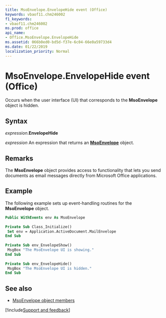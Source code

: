 ```yaml
---
title: MsoEnvelope.EnvelopeHide event (Office)
keywords: vbaof11.chm246002
f1_keywords:
- vbaof11.chm246002
ms.prod: office
api_name:
- Office.MsoEnvelope.EnvelopeHide
ms.assetid: 066b0ed0-bd5d-f37e-6c04-66e0a59733d4
ms.date: 01/22/2019
localization_priority: Normal
---
```



# MsoEnvelope.EnvelopeHide event (Office)

Occurs when the user interface (UI) that corresponds to the **MsoEnvelope** object is hidden.


## Syntax

_expression_.**EnvelopeHide**

_expression_ An expression that returns an **[MsoEnvelope](Office.MsoEnvelope.md)** object.


## Remarks

The **MsoEnvelope** object provides access to functionality that lets you send documents as email messages directly from Microsoft Office applications.


## Example

The following example sets up event-handling routines for the **MsoEnvelope** object.


```vb
Public WithEvents env As MsoEnvelope 
 
Private Sub Class_Initialize() 
 Set env = Application.ActiveDocument.MailEnvelope 
End Sub 
 
Private Sub env_EnvelopeShow() 
 MsgBox "The MsoEnvelope UI is showing." 
End Sub 
 
Private Sub env_EnvelopeHide() 
 MsgBox "The MsoEnvelope UI is hidden." 
End Sub 

```


## See also

- [MsoEnvelope object members](overview/library-reference/msoenvelope-members-office.md)




[!include[Support and feedback](~/includes/feedback-boilerplate.md)]


